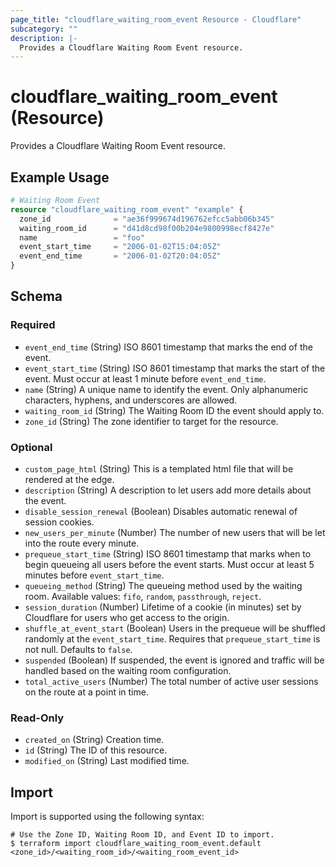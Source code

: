 ```yaml
---
page_title: "cloudflare_waiting_room_event Resource - Cloudflare"
subcategory: ""
description: |-
  Provides a Cloudflare Waiting Room Event resource.
---
```


# cloudflare_waiting_room_event (Resource)

Provides a Cloudflare Waiting Room Event resource.

## Example Usage

```terraform
# Waiting Room Event
resource "cloudflare_waiting_room_event" "example" {
  zone_id              = "ae36f999674d196762efcc5abb06b345"
  waiting_room_id      = "d41d8cd98f00b204e9800998ecf8427e"
  name                 = "foo"
  event_start_time     = "2006-01-02T15:04:05Z"
  event_end_time       = "2006-01-02T20:04:05Z"
}
```
<!-- schema generated by tfplugindocs -->
## Schema

### Required

- `event_end_time` (String) ISO 8601 timestamp that marks the end of the event.
- `event_start_time` (String) ISO 8601 timestamp that marks the start of the event. Must occur at least 1 minute before `event_end_time`.
- `name` (String) A unique name to identify the event. Only alphanumeric characters, hyphens, and underscores are allowed.
- `waiting_room_id` (String) The Waiting Room ID the event should apply to.
- `zone_id` (String) The zone identifier to target for the resource.

### Optional

- `custom_page_html` (String) This is a templated html file that will be rendered at the edge.
- `description` (String) A description to let users add more details about the event.
- `disable_session_renewal` (Boolean) Disables automatic renewal of session cookies.
- `new_users_per_minute` (Number) The number of new users that will be let into the route every minute.
- `prequeue_start_time` (String) ISO 8601 timestamp that marks when to begin queueing all users before the event starts. Must occur at least 5 minutes before `event_start_time`.
- `queueing_method` (String) The queueing method used by the waiting room. Available values: `fifo`, `random`, `passthrough`, `reject`.
- `session_duration` (Number) Lifetime of a cookie (in minutes) set by Cloudflare for users who get access to the origin.
- `shuffle_at_event_start` (Boolean) Users in the prequeue will be shuffled randomly at the `event_start_time`. Requires that `prequeue_start_time` is not null. Defaults to `false`.
- `suspended` (Boolean) If suspended, the event is ignored and traffic will be handled based on the waiting room configuration.
- `total_active_users` (Number) The total number of active user sessions on the route at a point in time.

### Read-Only

- `created_on` (String) Creation time.
- `id` (String) The ID of this resource.
- `modified_on` (String) Last modified time.

## Import

Import is supported using the following syntax:
```shell
# Use the Zone ID, Waiting Room ID, and Event ID to import.
$ terraform import cloudflare_waiting_room_event.default <zone_id>/<waiting_room_id>/<waiting_room_event_id>
```
